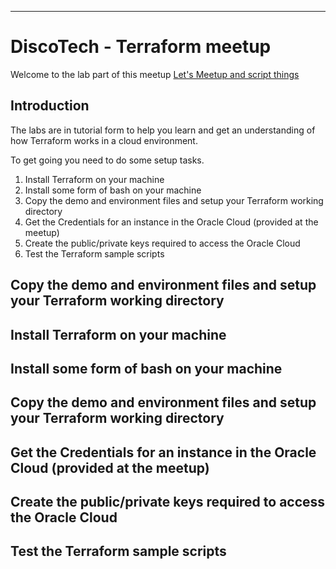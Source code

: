 
----

# DiscoTech - Terraform meetup #

Welcome to the lab part of this meetup [Let's Meetup and script things](https://www.meetup.com/DiscoTech-By-Oracle/events/252266605/ "Let's Meetup and script things")

## Introduction	##

The labs are in tutorial form to help you learn and get an understanding of how Terraform works in a cloud environment.

To get going you need to do some setup tasks.

1. Install Terraform on your machine
2. Install some form of bash on your machine
3. Copy the demo and environment files and setup your Terraform working directory
4. Get the Credentials for an instance in the Oracle Cloud (provided at the meetup)
5. Create the public/private keys required to access the Oracle Cloud
6. Test the Terraform sample scripts

## Copy the demo and environment files and setup your Terraform working directory ##

## Install Terraform on your machine ##
## Install some form of bash on your machine ##
## Copy the demo and environment files and setup your Terraform working directory ##
## Get the Credentials for an instance in the Oracle Cloud (provided at the meetup) ##
## Create the public/private keys required to access the Oracle Cloud ##
## Test the Terraform sample scripts ##

